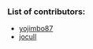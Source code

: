 ### List of contributors:

 - [yojimbo87](https://github.com/yojimbo87)
 - [jocull](https://github.com/jocull)